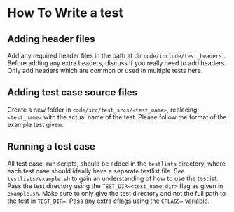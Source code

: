 # How To Write a test

## Adding header files

Add any required header files in the path at dir `code/include/test_headers` . Before adding any extra headers, discuss if you really need to add headers. Only add headers which are common or used in multiple tests here.

## Adding test case source files

Create a new folder in `code/src/test_srcs/<test_name>`, replacing `<test_name>` with the actual name of the test. Please follow the format of the example test given.

## Running a test case

All test case, run scripts, should be added in the `testlists` directory, where each test case should ideally have a separate testlist file. See `testlists/example.sh` to gain an understanding of how to use the testlist. Pass the test directory using the `TEST_DIR=<test_name_dir>` flag as given in `example.sh`. Make sure to only give the test directory and not the full path to the test in `TEST_DIR=`. Pass any extra cflags using the `CFLAGS=` variable.